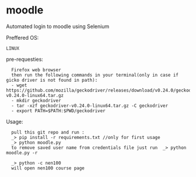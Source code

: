 # moodle

Automated login to moodle using Selenium


Preffered OS:

	LINUX


pre-requesties:

      Firefox web browser
      then run the following commands in your terminal(only in case if gicko driver is not found in path):
      - wget https://github.com/mozilla/geckodriver/releases/download/v0.24.0/geckodriver-v0.24.0-linux64.tar.gz
      - mkdir geckodriver
      - tar -xzf geckodriver-v0.24.0-linux64.tar.gz -C geckodriver
      - export PATH=$PATH:$PWD/geckodriver
	
Usage:

      pull this git repo and run : 
      _> pip install -r requirements.txt //only for first usage
      _> python moodle.py
      to remove saved user name from credentials file just run  _> python moodle.py -r
      
      _> python -c nen100 
      will open nen100 course page
      
